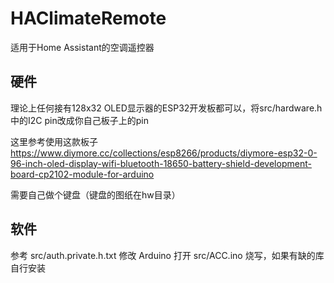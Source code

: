 # HAClimateRemote

适用于Home Assistant的空调遥控器

## 硬件

理论上任何接有128x32 OLED显示器的ESP32开发板都可以，将src/hardware.h中的I2C pin改成你自己板子上的pin

这里参考使用这款板子 https://www.diymore.cc/collections/esp8266/products/diymore-esp32-0-96-inch-oled-display-wifi-bluetooth-18650-battery-shield-development-board-cp2102-module-for-arduino

需要自己做个键盘（键盘的图纸在hw目录）

## 软件

参考 src/auth.private.h.txt 修改
Arduino 打开 src/ACC.ino 烧写，如果有缺的库自行安装

